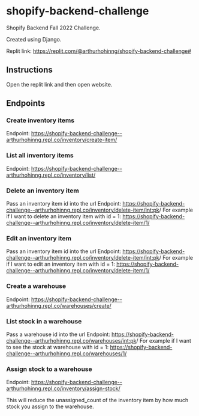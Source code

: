 # shopify-backend-challenge
Shopify Backend Fall 2022 Challenge.

Created using Django.

Replit link:
https://replit.com/@arthurhohinng/shopify-backend-challenge#

## Instructions
Open the replit link and then open website.

## Endpoints

### Create inventory items
Endpoint: https://shopify-backend-challenge--arthurhohinng.repl.co/inventory/create-item/

### List all inventory items
Endpoint: https://shopify-backend-challenge--arthurhohinng.repl.co/inventory/list/

### Delete an inventory item
Pass an inventory item id into the url
Endpoint: https://shopify-backend-challenge--arthurhohinng.repl.co/inventory/delete-item/<int:pk>/
For example if I want to delete an inventory item with id = 1: https://shopify-backend-challenge--arthurhohinng.repl.co/inventory/delete-item/1/

### Edit an inventory item
Pass an inventory item id into the url
Endpoint: https://shopify-backend-challenge--arthurhohinng.repl.co/inventory/delete-item/<int:pk>/
For example if I want to edit an inventory item with id = 1: https://shopify-backend-challenge--arthurhohinng.repl.co/inventory/delete-item/1/

### Create a warehouse
Endpoint: https://shopify-backend-challenge--arthurhohinng.repl.co/warehouses/create/

### List stock in a warehouse
Pass a warehouse id into the url
Endpoint: https://shopify-backend-challenge--arthurhohinng.repl.co/warehouses/<int:pk>/
For example if I want to see the stock at warehouse with id = 1: https://shopify-backend-challenge--arthurhohinng.repl.co/warehouses/1/

### Assign stock to a warehouse
Endpoint: https://shopify-backend-challenge--arthurhohinng.repl.co/inventory/assign-stock/

This will reduce the unassigned_count of the inventory item by how much stock you assign to the warehouse.


